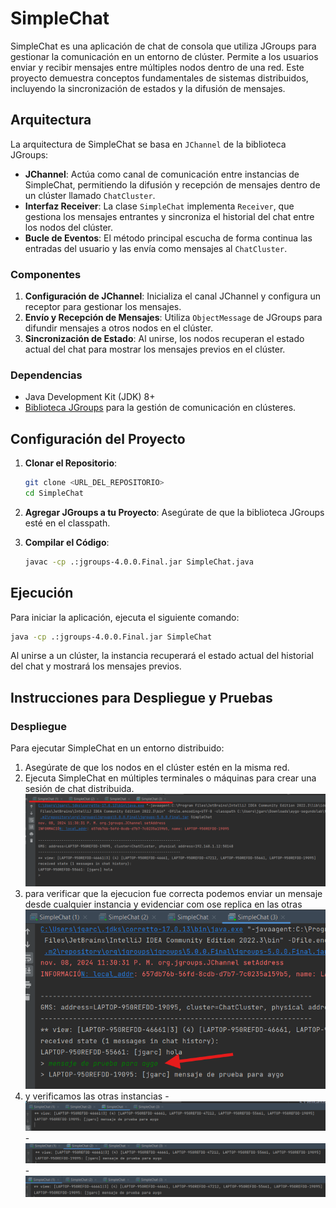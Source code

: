 # SimpleChat

SimpleChat es una aplicación de chat de consola que utiliza JGroups para gestionar la comunicación en un entorno de clúster. Permite a los usuarios enviar y recibir mensajes entre múltiples nodos dentro de una red. Este proyecto demuestra conceptos fundamentales de sistemas distribuidos, incluyendo la sincronización de estados y la difusión de mensajes.

## Arquitectura

La arquitectura de SimpleChat se basa en `JChannel` de la biblioteca JGroups:
- **JChannel**: Actúa como canal de comunicación entre instancias de SimpleChat, permitiendo la difusión y recepción de mensajes dentro de un clúster llamado `ChatCluster`.
- **Interfaz Receiver**: La clase `SimpleChat` implementa `Receiver`, que gestiona los mensajes entrantes y sincroniza el historial del chat entre los nodos del clúster.
- **Bucle de Eventos**: El método principal escucha de forma continua las entradas del usuario y las envía como mensajes al `ChatCluster`.

### Componentes

1. **Configuración de JChannel**: Inicializa el canal JChannel y configura un receptor para gestionar los mensajes.
2. **Envío y Recepción de Mensajes**: Utiliza `ObjectMessage` de JGroups para difundir mensajes a otros nodos en el clúster.
3. **Sincronización de Estado**: Al unirse, los nodos recuperan el estado actual del chat para mostrar los mensajes previos en el clúster.

### Dependencias
- Java Development Kit (JDK) 8+
- [Biblioteca JGroups](https://www.jgroups.org/) para la gestión de comunicación en clústeres.

## Configuración del Proyecto

1. **Clonar el Repositorio**:
   ```bash
   git clone <URL_DEL_REPOSITORIO>
   cd SimpleChat
   ```

2. **Agregar JGroups a tu Proyecto**: Asegúrate de que la biblioteca JGroups esté en el classpath.

3. **Compilar el Código**:
   ```bash
   javac -cp .:jgroups-4.0.0.Final.jar SimpleChat.java
   ```

## Ejecución

Para iniciar la aplicación, ejecuta el siguiente comando:
```bash
java -cp .:jgroups-4.0.0.Final.jar SimpleChat
```

Al unirse a un clúster, la instancia recuperará el estado actual del historial del chat y mostrará los mensajes previos.

## Instrucciones para Despliegue y Pruebas

### Despliegue
Para ejecutar SimpleChat en un entorno distribuido:
1. Asegúrate de que los nodos en el clúster estén en la misma red.
2. Ejecuta SimpleChat en múltiples terminales o máquinas para crear una sesión de chat distribuida.
![img_1.png](img/img_1.png)
3. para verificar que la ejecucion fue correcta podemos enviar un mensaje desde cualquier instancia y evidenciar com ose replica en las otras
![img.png](img/img.png)
4. y verificamos las otras instancias
-![img_2.png](img/img_2.png)
-![img_3.png](img/img_3.png)
-![img_4.png](img/img_4.png)